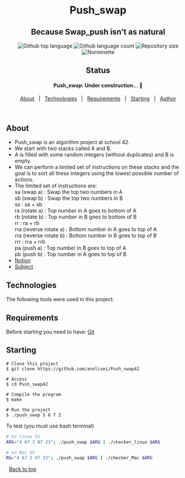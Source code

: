 

<h1 align="center">Push_swap</h1>

<h2 align="center">
Because Swap_push isn’t as natural
</h2> 

<p align="center">
  <img alt="Github top language" src="https://img.shields.io/github/languages/top/anolivei/Push_swap42?color=56BEB8">

  <img alt="Github language count" src="https://img.shields.io/github/languages/count/anolivei/Push_swap42?color=56BEB8">

  <img alt="Repository size" src="https://img.shields.io/github/repo-size/anolivei/Push_swap42?color=56BEB8">
  <img alt="Norminette" src="https://github.com/anolivei/Push_swap42/actions/workflows/linter.yaml/badge.svg">

</p>

<h2 align="center"> 
Status
</h2>

<h4 align="center"> 
	Push_swap: Under construction...  🚧
</h4> 

<p align="center">
  <a href="#about">About</a> &#xa0; | &#xa0;
  <a href="#technologies">Technologies</a> &#xa0; | &#xa0;
  <a href="#requirements">Requirements</a> &#xa0; | &#xa0;
  <a href="#starting">Starting</a> &#xa0; | &#xa0;
  <a href="https://github.com/anolivei" target="_blank">Author</a>
</p>

<br>

## About ##

- Push_swap is an algorithm project at school 42.
- We start with two stacks called A and B.
- A is filled with some random integers (without duplicates) and B is empty.
- We can perform a limited set of instructions on these stacks and the goal is to sort all these integers using the lowest possible number of actions.
- The limited set of instructions are:<br>
sa (swap a) : Swap the top two numbers in A<br>
sb (swap b) : Swap the top two numbers in B<br>
ss : sa + sb<br>
ra (rotate a) : Top number in A goes to bottom of A<br>
rb (rotate b) : Top number in B goes to bottom of B<br>
rr : ra + rb<br>
rra (reverse rotate a) : Bottom number in A goes to top of A<br>
rra (reverse rotate b) : Bottom number in B goes to top of B<br>
rrr : rra + rrb<br>
pa (push a) : Top number in B goes to top of A<br>
pb (push b) : Top number in A goes to top of B<br>
- [Notion](http://bit.ly/push_swap)
- [Subject](https://github.com/anolivei/Push_swap42/blob/main/en.subject.pdf)
## Technologies ##

The following tools were used in this project:


## Requirements ##

Before starting you need to have: [Git](https://git-scm.com)

## Starting ##

```shell
# Clone this project
$ git clone https://github.com/anolivei/Push_swap42

# Access
$ cd Push_swap42

# Compile the program
$ make

# Run the project
$ ./push_swap 5 8 7 2

```

To test (you must use bash terminal)
```bash
# on linux OS
ARG="4 67 3 87 23"; ./push_swap $ARG | ./checker_linux $ARG

# on Mac OS
RG="4 67 3 87 23"; ./push_swap $ARG | ./checker_Mac $ARG
```

&#xa0;
<a href="#top">Back to top</a>

